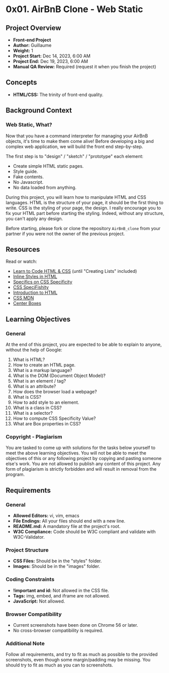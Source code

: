 # 0x01. AirBnB Clone - Web Static

## Project Overview

- **Front-end Project**
- **Author:** Guillaume
- **Weight:** 1
- **Project Start:** Dec 14, 2023, 6:00 AM
- **Project End:** Dec 19, 2023, 6:00 AM
- **Manual QA Review:** Required (request it when you finish the project)

## Concepts

- **HTML/CSS:** The trinity of front-end quality.

## Background Context

### Web Static, What?

Now that you have a command interpreter for managing your AirBnB objects, it's time to make them come alive! Before developing a big and complex web application, we will build the front end step-by-step.

The first step is to "design" / "sketch" / "prototype" each element:

- Create simple HTML static pages.
- Style guide.
- Fake contents.
- No Javascript.
- No data loaded from anything.

During this project, you will learn how to manipulate HTML and CSS languages. HTML is the structure of your page, it should be the first thing to write. CSS is the styling of your page, the design. I really encourage you to fix your HTML part before starting the styling. Indeed, without any structure, you can't apply any design.

Before starting, please fork or clone the repository `AirBnB_clone` from your partner if you were not the owner of the previous project.

## Resources

Read or watch:

- [Learn to Code HTML & CSS](link1) (until "Creating Lists" included)
- [Inline Styles in HTML](link2)
- [Specifics on CSS Specificity](link3)
- [CSS SpeciFishity](link4)
- [Introduction to HTML](link5)
- [CSS MDN](link6)
- [Center Boxes](link7)

## Learning Objectives

### General

At the end of this project, you are expected to be able to explain to anyone, without the help of Google:

1. What is HTML?
2. How to create an HTML page.
3. What is a markup language?
4. What is the DOM (Document Object Model)?
5. What is an element / tag?
6. What is an attribute?
7. How does the browser load a webpage?
8. What is CSS?
9. How to add style to an element.
10. What is a class in CSS?
11. What is a selector?
12. How to compute CSS Specificity Value?
13. What are Box properties in CSS?

### Copyright - Plagiarism

You are tasked to come up with solutions for the tasks below yourself to meet the above learning objectives. You will not be able to meet the objectives of this or any following project by copying and pasting someone else's work. You are not allowed to publish any content of this project. Any form of plagiarism is strictly forbidden and will result in removal from the program.

## Requirements

### General

- **Allowed Editors:** vi, vim, emacs
- **File Endings:** All your files should end with a new line.
- **README.md:** A mandatory file at the project's root.
- **W3C Compliance:** Code should be W3C compliant and validate with W3C-Validator.

### Project Structure

- **CSS Files:** Should be in the "styles" folder.
- **Images:** Should be in the "images" folder.

### Coding Constraints

- **!important and id:** Not allowed in the CSS file.
- **Tags:** img, embed, and iframe are not allowed.
- **JavaScript:** Not allowed.

### Browser Compatibility

- Current screenshots have been done on Chrome 56 or later.
- No cross-browser compatibility is required.

### Additional Note

Follow all requirements, and try to fit as much as possible to the provided screenshots, even though some margin/padding may be missing. You should try to fit as much as you can to screenshots.
